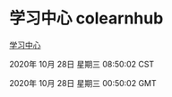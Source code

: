 # 学习中心 colearnhub
[学习中心](http://59.174.26.144:56308/colearnhub/)

2020年 10月 28日 星期三 08:50:02 CST

2020年 10月 28日 星期三 00:50:02 GMT
